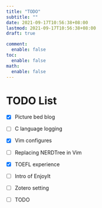 ```yaml
---
title: "TODO"
subtitle: ""
date: 2021-09-17T10:56:38+08:00
lastmod: 2021-09-17T10:56:38+08:00
draft: true

comment:
  enable: false
toc:
  enable: false
math:
  enable: false
---
```


<!--more-->
# TODO List
- [x] Picture bed blog
- [ ] C language logging
- [x] Vim configures
- [ ] Replacing NERDTree in Vim
- [x] TOEFL experience
- [ ] Intro of EnjoyIt
- [ ] Zotero setting
- [ ] TODO

